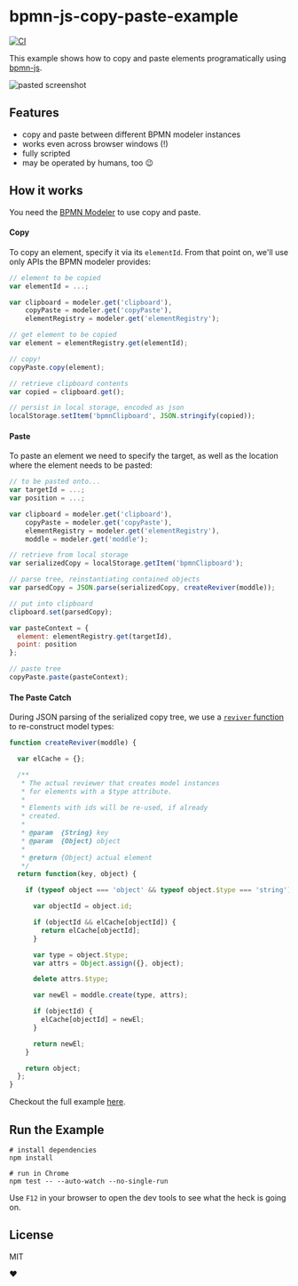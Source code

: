 # bpmn-js-copy-paste-example

[![CI](https://github.com/nikku/bpmn-js-copy-paste-example/actions/workflows/CI.yml/badge.svg)](https://github.com/nikku/bpmn-js-copy-paste-example/actions/workflows/CI.yml)

This example shows how to copy and paste elements programatically using [bpmn-js](https://github.com/bpmn-io/bpmn-js).

![pasted screenshot](./resources/screenshot.png)


## Features

* copy and paste between different BPMN modeler instances
* works even across browser windows (!)
* fully scripted
* may be operated by humans, too :wink:


## How it works

You need the [BPMN Modeler](https://github.com/bpmn-io/bpmn-js/blob/master/lib/Modeler.js) to use copy and paste.

#### Copy

To copy an element, specify it via its `elementId`. From that point on,
we'll use only APIs the BPMN modeler provides:

```javascript
// element to be copied
var elementId = ...;

var clipboard = modeler.get('clipboard'),
    copyPaste = modeler.get('copyPaste'),
    elementRegistry = modeler.get('elementRegistry');

// get element to be copied
var element = elementRegistry.get(elementId);

// copy!
copyPaste.copy(element);

// retrieve clipboard contents
var copied = clipboard.get();

// persist in local storage, encoded as json
localStorage.setItem('bpmnClipboard', JSON.stringify(copied));
```


#### Paste

To paste an element we need to specify the target, as well as the location
where the element needs to be pasted:

```javascript
// to be pasted onto...
var targetId = ...;
var position = ...;

var clipboard = modeler.get('clipboard'),
    copyPaste = modeler.get('copyPaste'),
    elementRegistry = modeler.get('elementRegistry'),
    moddle = modeler.get('moddle');

// retrieve from local storage
var serializedCopy = localStorage.getItem('bpmnClipboard');

// parse tree, reinstantiating contained objects
var parsedCopy = JSON.parse(serializedCopy, createReviver(moddle));

// put into clipboard
clipboard.set(parsedCopy);

var pasteContext = {
  element: elementRegistry.get(targetId),
  point: position
};

// paste tree
copyPaste.paste(pasteContext);
```


#### The Paste Catch

During JSON parsing of the serialized copy tree, we use a [`reviver` function](https://developer.mozilla.org/en-US/docs/Web/JavaScript/Reference/Global_Objects/JSON/parse#Using_the_reviver_parameter)
to re-construct model types:

```javascript
function createReviver(moddle) {

  var elCache = {};

  /**
   * The actual reviewer that creates model instances
   * for elements with a $type attribute.
   *
   * Elements with ids will be re-used, if already
   * created.
   *
   * @param  {String} key
   * @param  {Object} object
   *
   * @return {Object} actual element
   */
  return function(key, object) {

    if (typeof object === 'object' && typeof object.$type === 'string') {

      var objectId = object.id;

      if (objectId && elCache[objectId]) {
        return elCache[objectId];
      }

      var type = object.$type;
      var attrs = Object.assign({}, object);

      delete attrs.$type;

      var newEl = moddle.create(type, attrs);

      if (objectId) {
        elCache[objectId] = newEl;
      }

      return newEl;
    }

    return object;
  };
}
```

Checkout the full example [here](./test/copy-paste.js).


## Run the Example

```
# install dependencies
npm install

# run in Chrome
npm test -- --auto-watch --no-single-run
```

Use `F12` in your browser to open the dev tools to see what the heck is going on.


## License

MIT

:heart: